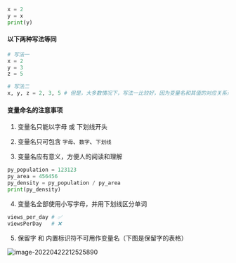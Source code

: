 
```py
x = 2
y = x
print(y)
```

#### 以下两种写法等同

```py
# 写法一
x = 2
y = 3
z = 5
```

```py
# 写法二
x, y, z = 2, 3, 5 # 但是，大多数情况下，写法一比较好，因为变量名和其值的对应关系清晰，便于阅读代码
```

#### 变量命名的注意事项

1. 变量名只能以字母 或 下划线开头

2. 变量名只可包含 `字母`、`数字`、`下划线`

3. 变量名应有意义，方便人的阅读和理解

```py
py_population = 123123
py_area = 456456
py_density = py_population / py_area
print(py_density)
```

4. 变量名全部使用小写字母，并用下划线区分单词

```py
views_per_day # ✅
viewsPerDay   # ❌
```

5. 保留字 和 内置标识符不可用作变量名（下图是保留字的表格）

![image-20220422212525890](https://aliyun-oss-lpj.oss-cn-qingdao.aliyuncs.com/images/by-picgo/image-20220422212525890.png)
